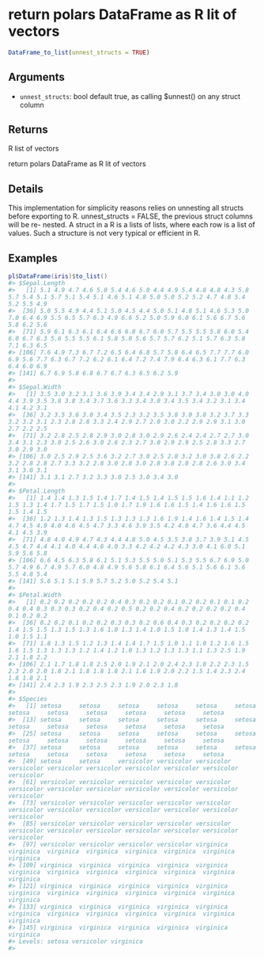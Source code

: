 # return polars DataFrame as R lit of vectors

```r
DataFrame_to_list(unnest_structs = TRUE)
```

## Arguments

- `unnest_structs`: bool default true, as calling $unnest() on any struct column

## Returns

R list of vectors

return polars DataFrame as R lit of vectors

## Details

This implementation for simplicity reasons relies on unnesting all structs before exporting to R. unnest_structs = FALSE, the previous struct columns will be re- nested. A struct in a R is a lists of lists, where each row is a list of values. Such a structure is not very typical or efficient in R.

## Examples

<pre class='r-example'><code><span class='r-in'><span><span class='va'>pl</span><span class='op'>$</span><span class='fu'>DataFrame</span><span class='op'>(</span><span class='va'>iris</span><span class='op'>)</span><span class='op'>$</span><span class='fu'>to_list</span><span class='op'>(</span><span class='op'>)</span></span></span>
<span class='r-out co'><span class='r-pr'>#&gt;</span> $Sepal.Length</span>
<span class='r-out co'><span class='r-pr'>#&gt;</span>   [1] 5.1 4.9 4.7 4.6 5.0 5.4 4.6 5.0 4.4 4.9 5.4 4.8 4.8 4.3 5.8 5.7 5.4 5.1 5.7 5.1 5.4 5.1 4.6 5.1 4.8 5.0 5.0 5.2 5.2 4.7 4.8 5.4 5.2 5.5 4.9</span>
<span class='r-out co'><span class='r-pr'>#&gt;</span>  [36] 5.0 5.5 4.9 4.4 5.1 5.0 4.5 4.4 5.0 5.1 4.8 5.1 4.6 5.3 5.0 7.0 6.4 6.9 5.5 6.5 5.7 6.3 4.9 6.6 5.2 5.0 5.9 6.0 6.1 5.6 6.7 5.6 5.8 6.2 5.6</span>
<span class='r-out co'><span class='r-pr'>#&gt;</span>  [71] 5.9 6.1 6.3 6.1 6.4 6.6 6.8 6.7 6.0 5.7 5.5 5.5 5.8 6.0 5.4 6.0 6.7 6.3 5.6 5.5 5.5 6.1 5.8 5.0 5.6 5.7 5.7 6.2 5.1 5.7 6.3 5.8 7.1 6.3 6.5</span>
<span class='r-out co'><span class='r-pr'>#&gt;</span> [106] 7.6 4.9 7.3 6.7 7.2 6.5 6.4 6.8 5.7 5.8 6.4 6.5 7.7 7.7 6.0 6.9 5.6 7.7 6.3 6.7 7.2 6.2 6.1 6.4 7.2 7.4 7.9 6.4 6.3 6.1 7.7 6.3 6.4 6.0 6.9</span>
<span class='r-out co'><span class='r-pr'>#&gt;</span> [141] 6.7 6.9 5.8 6.8 6.7 6.7 6.3 6.5 6.2 5.9</span>
<span class='r-out co'><span class='r-pr'>#&gt;</span> </span>
<span class='r-out co'><span class='r-pr'>#&gt;</span> $Sepal.Width</span>
<span class='r-out co'><span class='r-pr'>#&gt;</span>   [1] 3.5 3.0 3.2 3.1 3.6 3.9 3.4 3.4 2.9 3.1 3.7 3.4 3.0 3.0 4.0 4.4 3.9 3.5 3.8 3.8 3.4 3.7 3.6 3.3 3.4 3.0 3.4 3.5 3.4 3.2 3.1 3.4 4.1 4.2 3.1</span>
<span class='r-out co'><span class='r-pr'>#&gt;</span>  [36] 3.2 3.5 3.6 3.0 3.4 3.5 2.3 3.2 3.5 3.8 3.0 3.8 3.2 3.7 3.3 3.2 3.2 3.1 2.3 2.8 2.8 3.3 2.4 2.9 2.7 2.0 3.0 2.2 2.9 2.9 3.1 3.0 2.7 2.2 2.5</span>
<span class='r-out co'><span class='r-pr'>#&gt;</span>  [71] 3.2 2.8 2.5 2.8 2.9 3.0 2.8 3.0 2.9 2.6 2.4 2.4 2.7 2.7 3.0 3.4 3.1 2.3 3.0 2.5 2.6 3.0 2.6 2.3 2.7 3.0 2.9 2.9 2.5 2.8 3.3 2.7 3.0 2.9 3.0</span>
<span class='r-out co'><span class='r-pr'>#&gt;</span> [106] 3.0 2.5 2.9 2.5 3.6 3.2 2.7 3.0 2.5 2.8 3.2 3.0 3.8 2.6 2.2 3.2 2.8 2.8 2.7 3.3 3.2 2.8 3.0 2.8 3.0 2.8 3.8 2.8 2.8 2.6 3.0 3.4 3.1 3.0 3.1</span>
<span class='r-out co'><span class='r-pr'>#&gt;</span> [141] 3.1 3.1 2.7 3.2 3.3 3.0 2.5 3.0 3.4 3.0</span>
<span class='r-out co'><span class='r-pr'>#&gt;</span> </span>
<span class='r-out co'><span class='r-pr'>#&gt;</span> $Petal.Length</span>
<span class='r-out co'><span class='r-pr'>#&gt;</span>   [1] 1.4 1.4 1.3 1.5 1.4 1.7 1.4 1.5 1.4 1.5 1.5 1.6 1.4 1.1 1.2 1.5 1.3 1.4 1.7 1.5 1.7 1.5 1.0 1.7 1.9 1.6 1.6 1.5 1.4 1.6 1.6 1.5 1.5 1.4 1.5</span>
<span class='r-out co'><span class='r-pr'>#&gt;</span>  [36] 1.2 1.3 1.4 1.3 1.5 1.3 1.3 1.3 1.6 1.9 1.4 1.6 1.4 1.5 1.4 4.7 4.5 4.9 4.0 4.6 4.5 4.7 3.3 4.6 3.9 3.5 4.2 4.0 4.7 3.6 4.4 4.5 4.1 4.5 3.9</span>
<span class='r-out co'><span class='r-pr'>#&gt;</span>  [71] 4.8 4.0 4.9 4.7 4.3 4.4 4.8 5.0 4.5 3.5 3.8 3.7 3.9 5.1 4.5 4.5 4.7 4.4 4.1 4.0 4.4 4.6 4.0 3.3 4.2 4.2 4.2 4.3 3.0 4.1 6.0 5.1 5.9 5.6 5.8</span>
<span class='r-out co'><span class='r-pr'>#&gt;</span> [106] 6.6 4.5 6.3 5.8 6.1 5.1 5.3 5.5 5.0 5.1 5.3 5.5 6.7 6.9 5.0 5.7 4.9 6.7 4.9 5.7 6.0 4.8 4.9 5.6 5.8 6.1 6.4 5.6 5.1 5.6 6.1 5.6 5.5 4.8 5.4</span>
<span class='r-out co'><span class='r-pr'>#&gt;</span> [141] 5.6 5.1 5.1 5.9 5.7 5.2 5.0 5.2 5.4 5.1</span>
<span class='r-out co'><span class='r-pr'>#&gt;</span> </span>
<span class='r-out co'><span class='r-pr'>#&gt;</span> $Petal.Width</span>
<span class='r-out co'><span class='r-pr'>#&gt;</span>   [1] 0.2 0.2 0.2 0.2 0.2 0.4 0.3 0.2 0.2 0.1 0.2 0.2 0.1 0.1 0.2 0.4 0.4 0.3 0.3 0.3 0.2 0.4 0.2 0.5 0.2 0.2 0.4 0.2 0.2 0.2 0.2 0.4 0.1 0.2 0.2</span>
<span class='r-out co'><span class='r-pr'>#&gt;</span>  [36] 0.2 0.2 0.1 0.2 0.2 0.3 0.3 0.2 0.6 0.4 0.3 0.2 0.2 0.2 0.2 1.4 1.5 1.5 1.3 1.5 1.3 1.6 1.0 1.3 1.4 1.0 1.5 1.0 1.4 1.3 1.4 1.5 1.0 1.5 1.1</span>
<span class='r-out co'><span class='r-pr'>#&gt;</span>  [71] 1.8 1.3 1.5 1.2 1.3 1.4 1.4 1.7 1.5 1.0 1.1 1.0 1.2 1.6 1.5 1.6 1.5 1.3 1.3 1.3 1.2 1.4 1.2 1.0 1.3 1.2 1.3 1.3 1.1 1.3 2.5 1.9 2.1 1.8 2.2</span>
<span class='r-out co'><span class='r-pr'>#&gt;</span> [106] 2.1 1.7 1.8 1.8 2.5 2.0 1.9 2.1 2.0 2.4 2.3 1.8 2.2 2.3 1.5 2.3 2.0 2.0 1.8 2.1 1.8 1.8 1.8 2.1 1.6 1.9 2.0 2.2 1.5 1.4 2.3 2.4 1.8 1.8 2.1</span>
<span class='r-out co'><span class='r-pr'>#&gt;</span> [141] 2.4 2.3 1.9 2.3 2.5 2.3 1.9 2.0 2.3 1.8</span>
<span class='r-out co'><span class='r-pr'>#&gt;</span> </span>
<span class='r-out co'><span class='r-pr'>#&gt;</span> $Species</span>
<span class='r-out co'><span class='r-pr'>#&gt;</span>   [1] setosa     setosa     setosa     setosa     setosa     setosa     setosa     setosa     setosa     setosa     setosa     setosa    </span>
<span class='r-out co'><span class='r-pr'>#&gt;</span>  [13] setosa     setosa     setosa     setosa     setosa     setosa     setosa     setosa     setosa     setosa     setosa     setosa    </span>
<span class='r-out co'><span class='r-pr'>#&gt;</span>  [25] setosa     setosa     setosa     setosa     setosa     setosa     setosa     setosa     setosa     setosa     setosa     setosa    </span>
<span class='r-out co'><span class='r-pr'>#&gt;</span>  [37] setosa     setosa     setosa     setosa     setosa     setosa     setosa     setosa     setosa     setosa     setosa     setosa    </span>
<span class='r-out co'><span class='r-pr'>#&gt;</span>  [49] setosa     setosa     versicolor versicolor versicolor versicolor versicolor versicolor versicolor versicolor versicolor versicolor</span>
<span class='r-out co'><span class='r-pr'>#&gt;</span>  [61] versicolor versicolor versicolor versicolor versicolor versicolor versicolor versicolor versicolor versicolor versicolor versicolor</span>
<span class='r-out co'><span class='r-pr'>#&gt;</span>  [73] versicolor versicolor versicolor versicolor versicolor versicolor versicolor versicolor versicolor versicolor versicolor versicolor</span>
<span class='r-out co'><span class='r-pr'>#&gt;</span>  [85] versicolor versicolor versicolor versicolor versicolor versicolor versicolor versicolor versicolor versicolor versicolor versicolor</span>
<span class='r-out co'><span class='r-pr'>#&gt;</span>  [97] versicolor versicolor versicolor versicolor virginica  virginica  virginica  virginica  virginica  virginica  virginica  virginica </span>
<span class='r-out co'><span class='r-pr'>#&gt;</span> [109] virginica  virginica  virginica  virginica  virginica  virginica  virginica  virginica  virginica  virginica  virginica  virginica </span>
<span class='r-out co'><span class='r-pr'>#&gt;</span> [121] virginica  virginica  virginica  virginica  virginica  virginica  virginica  virginica  virginica  virginica  virginica  virginica </span>
<span class='r-out co'><span class='r-pr'>#&gt;</span> [133] virginica  virginica  virginica  virginica  virginica  virginica  virginica  virginica  virginica  virginica  virginica  virginica </span>
<span class='r-out co'><span class='r-pr'>#&gt;</span> [145] virginica  virginica  virginica  virginica  virginica  virginica </span>
<span class='r-out co'><span class='r-pr'>#&gt;</span> Levels: setosa versicolor virginica</span>
<span class='r-out co'><span class='r-pr'>#&gt;</span> </span>
 </code></pre>